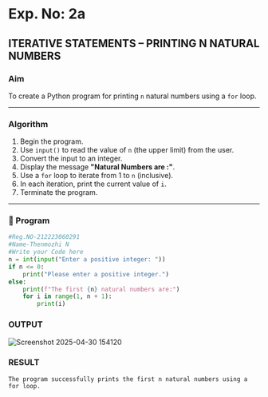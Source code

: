# Exp. No: 2a  
## ITERATIVE STATEMENTS – PRINTING N NATURAL NUMBERS

###  Aim
To create a Python program for printing `n` natural numbers using a `for` loop.

---

###  Algorithm

1. Begin the program.
2. Use `input()` to read the value of `n` (the upper limit) from the user.
3. Convert the input to an integer.
4. Display the message **"Natural Numbers are :"**.
5. Use a `for` loop to iterate from 1 to `n` (inclusive).
6. In each iteration, print the current value of `i`.
7. Terminate the program.

---

### 🧾 Program

```python
#Reg.NO-212223060291
#Name-Thenmozhi N
#Write your Code here
n = int(input("Enter a positive integer: "))
if n <= 0:
    print("Please enter a positive integer.")
else:
    print(f"The first {n} natural numbers are:")
    for i in range(1, n + 1):
        print(i)

```
### OUTPUT
![Screenshot 2025-04-30 154120](https://github.com/user-attachments/assets/c6bfa62a-3233-4101-baf5-d8bfdf8a5ca5)
### RESULT
```
The program successfully prints the first n natural numbers using a for loop.

```


